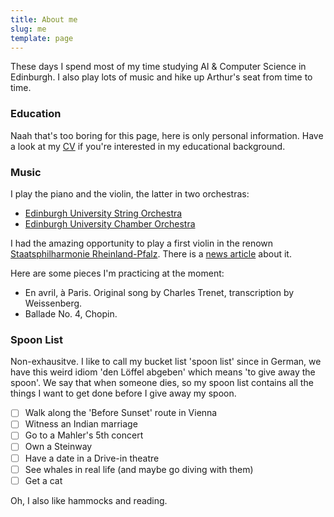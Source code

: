```yaml
---
title: About me
slug: me
template: page
---
```


These days I spend most of my time studying AI & Computer Science in Edinburgh.
I also play lots of music and hike up Arthur's seat from time to time.

### Education

Naah that's too boring for this page, here is only personal information. Have a look at my [CV](../files/cv.pdf) if you're interested in my educational background.

### Music

I play the piano and the violin, the latter in two orchestras:

- [Edinburgh University String Orchestra](https://string.eusa.ed.ac.uk/)
- [Edinburgh University Chamber Orchestra](https://www.eusa.ed.ac.uk/activities/societies/society/euco/)

I had the amazing opportunity to play a first violin in the renown [Staatsphilharmonie Rheinland-Pfalz](https://www.staatsphilharmonie.de/de/programm/14-07-2020). There is a [news article](https://www.metropolnews.info/mp296437/ludwigshafen-deutsche-staatsphilharmonie-kooperiert-mit-musikschulen) about it.

Here are some pieces I'm practicing at the moment:

- En avril, à Paris. Original song by Charles Trenet, transcription by Weissenberg.
- Ballade No. 4, Chopin.

### Spoon List

Non-exhausitve. I like to call my bucket list 'spoon list' since in German, we have this weird idiom 'den Löffel abgeben' which means 'to give away the spoon'. We say that when someone dies, so my spoon list contains all the things I want to get done before I give away my spoon.

- [ ] Walk along the 'Before Sunset' route in Vienna
- [ ] Witness an Indian marriage
- [ ] Go to a Mahler's 5th concert
- [ ] Own a Steinway
- [ ] Have a date in a Drive-in theatre
- [ ] See whales in real life (and maybe go diving with them)
- [ ] Get a cat

Oh, I also like hammocks and reading.
